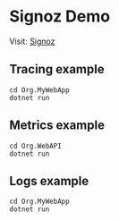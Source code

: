 # Signoz Demo

Visit: [Signoz](https://signoz.io/)

## Tracing example

```
cd Org.MyWebApp
dotnet run
```

## Metrics example

```
cd Org.WebAPI
dotnet run
```

## Logs example

```
cd Org.MyWebApp
dotnet run
```
